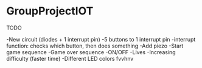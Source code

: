 # GroupProjectIOT

TODO

-New circuit (diodes + 1 interrupt pin)
-5 buttons to 1 interrupt pin
  -interrupt function: checks which button, then does something
-Add piezo
-Start game sequence
-Game over sequence
-ON/OFF
-Lives
-Increasing difficulty (faster time)
-Different LED colors
fvvhnv
